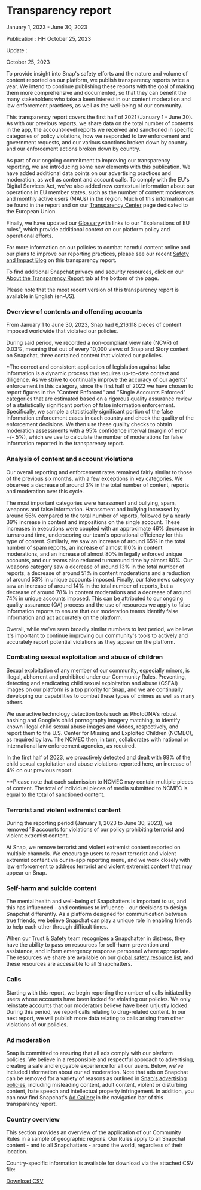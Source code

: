 # Transparency report

January 1, 2023 - June 30, 2023

Publication :
HH
October 25, 2023

Update :

October 25, 2023

To provide insight into Snap's safety efforts and the nature and volume of content reported on our platform, we publish transparency reports twice a year. We intend to continue publishing these reports with the goal of making them more comprehensive and documented, so that they can benefit the many stakeholders who take a keen interest in our content moderation and law enforcement practices, as well as the well-being of our community.  

This transparency report covers the first half of 2021 (January 1 - June 30). As with our previous reports, we share data on the total number of contents in the app, the account-level reports we received and sanctioned in specific categories of policy violations, how we responded to law enforcement and government requests, and our various sanctions broken down by country. and our enforcement actions broken down by country.  
  
As part of our ongoing commitment to improving our transparency reporting, we are introducing some new elements with this publication. We have added additional data points on our advertising practices and moderation, as well as content and account calls. To comply with the EU's Digital Services Act, we've also added new contextual information about our operations in EU member states, such as the number of content moderators and monthly active users (MAUs) in the region. Much of this information can be found in the report and on our [Transparency Center](https://values.snap.com/fr-FR/privacy/transparency/european-union) page dedicated to the European Union.

Finally, we have updated our [Glossary](https://values.snap.com/fr-FR/privacy/transparency/glossary)with links to our "Explanations of EU rules", which provide additional context on our platform policy and operational efforts.

For more information on our policies to combat harmful content online and our plans to improve our reporting practices, please see our recent [Safety and Impact Blog](https://snap.com/en-US/safety-and-impact?lang=fr-FR) on this transparency report.

To find additional Snapchat privacy and security resources, click on our [About the Transparency Report](https://www.snap.com/en-US/privacy/transparency/about?lang=fr-FR) tab at the bottom of the page.

Please note that the most recent version of this transparency report is available in English (en-US).

### Overview of contents and offending accounts

From January 1 to June 30, 2023, Snap had 6,216,118 pieces of content imposed worldwide that violated our policies.

During said period, we recorded a non-compliant view rate (NCVR) of 0.03%, meaning that out of every 10,000 views of Snap and Story content on Snapchat, three contained content that violated our policies.

\*The correct and consistent application of legislation against false information is a dynamic process that requires up-to-date context and diligence.  As we strive to continually improve the accuracy of our agents' enforcement in this category, since the first half of 2022 we have chosen to report figures in the "Content Enforced" and "Single Accounts Enforced" categories that are estimated based on a rigorous quality assurance review of a statistically significant portion of false information enforcement.  Specifically, we sample a statistically significant portion of the false information enforcement cases in each country and check the quality of the enforcement decisions.  We then use these quality checks to obtain moderation assessments with a 95% confidence interval (margin of error +/- 5%), which we use to calculate the number of moderations for false information reported in the transparency report. 

### Analysis of content and account violations

Our overall reporting and enforcement rates remained fairly similar to those of the previous six months, with a few exceptions in key categories. We observed a decrease of around 3% in the total number of content, reports and moderation over this cycle.

The most important categories were harassment and bullying, spam, weapons and false information. Harassment and bullying increased by around 56% compared to the total number of reports, followed by a nearly 39% increase in content and impositions on the single account. These increases in executions were coupled with an approximate 46% decrease in turnaround time, underscoring our team's operational efficiency for this type of content. Similarly, we saw an increase of around 65% in the total number of spam reports, an increase of almost 110% in content moderations, and an increase of almost 80% in legally enforced unique accounts, and our teams also reduced turnaround time by almost 80%. Our weapons category saw a decrease of around 13% in the total number of reports, a decrease of around 51% in content moderations and a reduction of around 53% in unique accounts imposed. Finally, our fake news category saw an increase of around 14% in the total number of reports, but a decrease of around 78% in content moderations and a decrease of around 74% in unique accounts imposed. This can be attributed to our ongoing quality assurance (QA) process and the use of resources we apply to false information reports to ensure that our moderation teams identify false information and act accurately on the platform.

Overall, while we've seen broadly similar numbers to last period, we believe it's important to continue improving our community's tools to actively and accurately report potential violations as they appear on the platform.

### Combating sexual exploitation and abuse of children

Sexual exploitation of any member of our community, especially minors, is illegal, abhorrent and prohibited under our Community Rules. Preventing, detecting and eradicating child sexual exploitation and abuse (CSEAI) images on our platform is a top priority for Snap, and we are continually developing our capabilities to combat these types of crimes as well as many others.

We use active technology detection tools such as PhotoDNA's robust hashing and Google's child pornography imagery matching, to identify known illegal child sexual abuse images and videos, respectively, and report them to the U.S. Center for Missing and Exploited Children (NCMEC), as required by law. The NCMEC then, in turn, collaborates with national or international law enforcement agencies, as required.

In the first half of 2023, we proactively detected and dealt with 98% of the child sexual exploitation and abuse violations reported here, an increase of 4% on our previous report.

\*\*Please note that each submission to NCMEC may contain multiple pieces of content. The total of individual pieces of media submitted to NCMEC is equal to the total of sanctioned content.

### Terrorist and violent extremist content

During the reporting period (January 1, 2023 to June 30, 2023), we removed 18 accounts for violations of our policy prohibiting terrorist and violent extremist content.

At Snap, we remove terrorist and violent extremist content reported on multiple channels. We encourage users to report terrorist and violent extremist content via our in-app reporting menu, and we work closely with law enforcement to address terrorist and violent extremist content that may appear on Snap.

### Self-harm and suicide content

The mental health and well-being of Snapchatters is important to us, and this has influenced - and continues to influence - our decisions to design Snapchat differently. As a platform designed for communication between true friends, we believe Snapchat can play a unique role in enabling friends to help each other through difficult times.

When our Trust & Safety team recognizes a Snapchatter in distress, they have the ability to pass on resources for self-harm prevention and assistance, and inform emergency response personnel where appropriate. The resources we share are available on our [global safety resource list](https://values.snap.com/fr-FR/safety/safety-resources), and these resources are accessible to all Snapchatters.

### Calls

Starting with this report, we begin reporting the number of calls initiated by users whose accounts have been locked for violating our policies. We only reinstate accounts that our moderators believe have been unjustly locked. During this period, we report calls relating to drug-related content.  In our next report, we will publish more data relating to calls arising from other violations of our policies.

### Ad moderation

Snap is committed to ensuring that all ads comply with our platform policies. We believe in a responsible and respectful approach to advertising, creating a safe and enjoyable experience for all our users. Below, we've included information about our ad moderation. Note that ads on Snapchat can be removed for a variety of reasons as outlined in [Snap's advertising policies](https://snap.com/en-US/ad-policies?lang=fr-FR), including misleading content, adult content, violent or disturbing content, hate speech and intellectual property infringement. In addition, you can now find Snapchat's [Ad Gallery](https://adsgallery.snap.com/?lang=fr-FR) in the navigation bar of this transparency report. 

### Country overview

This section provides an overview of the application of our Community Rules in a sample of geographic regions. Our Rules apply to all Snapchat content - and to all Snapchatters - around the world, regardless of their location.

Country-specific information is available for download via the attached CSV file:

[Download CSV](https://assets.ctfassets.net/kw9k15zxztrs/e2DKlB1h8pa1GVTWezrVT/898af5bce71d35f53064970e55178ae6/Snap_Transparency_Report_H1_2023_Data.csv)